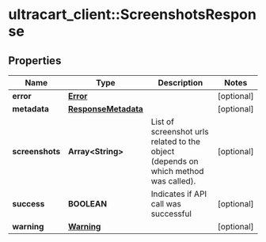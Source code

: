 # ultracart_client::ScreenshotsResponse

## Properties
Name | Type | Description | Notes
------------ | ------------- | ------------- | -------------
**error** | [**Error**](Error.md) |  | [optional] 
**metadata** | [**ResponseMetadata**](ResponseMetadata.md) |  | [optional] 
**screenshots** | **Array&lt;String&gt;** | List of screenshot urls related to the object (depends on which method was called). | [optional] 
**success** | **BOOLEAN** | Indicates if API call was successful | [optional] 
**warning** | [**Warning**](Warning.md) |  | [optional] 


